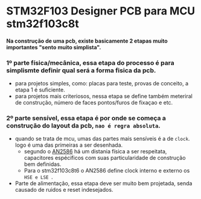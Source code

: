 # STM32F103 Designer PCB para MCU stm32f103c8t

#### Na construção de uma pcb, existe basicamente 2 etapas muito importantes "sento muito simplista".
### 1º parte física/mecânica, essa etapa do processo é para simplismte definir qual será a forma fisica da pcb.
- para projetos simples, como: placas para teste, provas de conceito, a etapa 1 é suficiente.
- para projetos mais criteriosos, nessa etapa se define também meteriral de construção, número de faces pontos/furos de fixaçao e etc.


### 2º parte sensível, essa etapa é por onde se começa a construção do layout da pcb, `nao é regra absoluta`. 
  - quando se trata de mcu, umas das partes mais sensíveis é a de `clock`. logo é uma das primeiras a ser desenhada.
    * segundo o [AN2586](https://www.st.com/en/microcontrollers-microprocessors/stm32f103.html#documentation) há um distania física a ser respeitata, capacitores espécificos com suas particularidade de construção bem definidas.
    * Para o stm32f103c8t6 o AN2586 define clock interno e externo os `HSE e LSE `.
 - Parte de alimentação, essa etapa deve ser muito bem projetada, senda causado de ruidos e reset indesejados.
